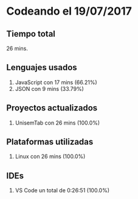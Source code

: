 # Codeando el 19/07/2017

## Tiempo total
26 mins.

## Lenguajes usados
1. JavaScript con 17 mins (66.21%)
1. JSON con 9 mins (33.79%)

## Proyectos actualizados
1. UnisemTab con 26 mins (100.0%)

## Plataformas utilizadas
1. Linux con 26 mins (100.0%)

## IDEs
1. VS Code un total de 0:26:51 (100.0%)
